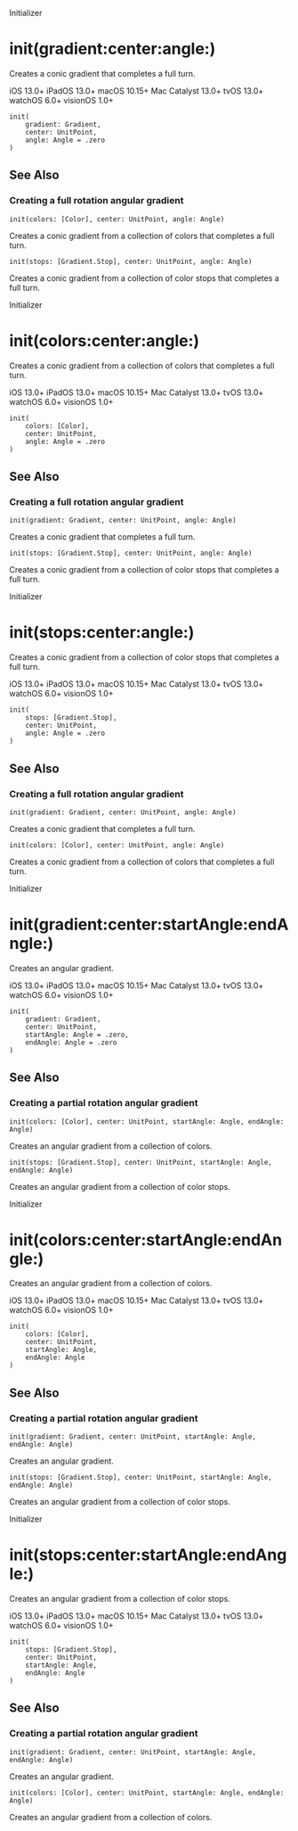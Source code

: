 Initializer

# init(gradient:center:angle:)

Creates a conic gradient that completes a full turn.

iOS 13.0+  iPadOS 13.0+  macOS 10.15+  Mac Catalyst 13.0+  tvOS 13.0+  watchOS
6.0+  visionOS 1.0+

    
    
    init(
        gradient: Gradient,
        center: UnitPoint,
        angle: Angle = .zero
    )

## See Also

### Creating a full rotation angular gradient

`init(colors: [Color], center: UnitPoint, angle: Angle)`

Creates a conic gradient from a collection of colors that completes a full
turn.

`init(stops: [Gradient.Stop], center: UnitPoint, angle: Angle)`

Creates a conic gradient from a collection of color stops that completes a
full turn.

Initializer

# init(colors:center:angle:)

Creates a conic gradient from a collection of colors that completes a full
turn.

iOS 13.0+  iPadOS 13.0+  macOS 10.15+  Mac Catalyst 13.0+  tvOS 13.0+  watchOS
6.0+  visionOS 1.0+

    
    
    init(
        colors: [Color],
        center: UnitPoint,
        angle: Angle = .zero
    )

## See Also

### Creating a full rotation angular gradient

`init(gradient: Gradient, center: UnitPoint, angle: Angle)`

Creates a conic gradient that completes a full turn.

`init(stops: [Gradient.Stop], center: UnitPoint, angle: Angle)`

Creates a conic gradient from a collection of color stops that completes a
full turn.

Initializer

# init(stops:center:angle:)

Creates a conic gradient from a collection of color stops that completes a
full turn.

iOS 13.0+  iPadOS 13.0+  macOS 10.15+  Mac Catalyst 13.0+  tvOS 13.0+  watchOS
6.0+  visionOS 1.0+

    
    
    init(
        stops: [Gradient.Stop],
        center: UnitPoint,
        angle: Angle = .zero
    )

## See Also

### Creating a full rotation angular gradient

`init(gradient: Gradient, center: UnitPoint, angle: Angle)`

Creates a conic gradient that completes a full turn.

`init(colors: [Color], center: UnitPoint, angle: Angle)`

Creates a conic gradient from a collection of colors that completes a full
turn.

Initializer

# init(gradient:center:startAngle:endAngle:)

Creates an angular gradient.

iOS 13.0+  iPadOS 13.0+  macOS 10.15+  Mac Catalyst 13.0+  tvOS 13.0+  watchOS
6.0+  visionOS 1.0+

    
    
    init(
        gradient: Gradient,
        center: UnitPoint,
        startAngle: Angle = .zero,
        endAngle: Angle = .zero
    )

## See Also

### Creating a partial rotation angular gradient

`init(colors: [Color], center: UnitPoint, startAngle: Angle, endAngle: Angle)`

Creates an angular gradient from a collection of colors.

`init(stops: [Gradient.Stop], center: UnitPoint, startAngle: Angle, endAngle:
Angle)`

Creates an angular gradient from a collection of color stops.

Initializer

# init(colors:center:startAngle:endAngle:)

Creates an angular gradient from a collection of colors.

iOS 13.0+  iPadOS 13.0+  macOS 10.15+  Mac Catalyst 13.0+  tvOS 13.0+  watchOS
6.0+  visionOS 1.0+

    
    
    init(
        colors: [Color],
        center: UnitPoint,
        startAngle: Angle,
        endAngle: Angle
    )

## See Also

### Creating a partial rotation angular gradient

`init(gradient: Gradient, center: UnitPoint, startAngle: Angle, endAngle:
Angle)`

Creates an angular gradient.

`init(stops: [Gradient.Stop], center: UnitPoint, startAngle: Angle, endAngle:
Angle)`

Creates an angular gradient from a collection of color stops.

Initializer

# init(stops:center:startAngle:endAngle:)

Creates an angular gradient from a collection of color stops.

iOS 13.0+  iPadOS 13.0+  macOS 10.15+  Mac Catalyst 13.0+  tvOS 13.0+  watchOS
6.0+  visionOS 1.0+

    
    
    init(
        stops: [Gradient.Stop],
        center: UnitPoint,
        startAngle: Angle,
        endAngle: Angle
    )

## See Also

### Creating a partial rotation angular gradient

`init(gradient: Gradient, center: UnitPoint, startAngle: Angle, endAngle:
Angle)`

Creates an angular gradient.

`init(colors: [Color], center: UnitPoint, startAngle: Angle, endAngle: Angle)`

Creates an angular gradient from a collection of colors.

